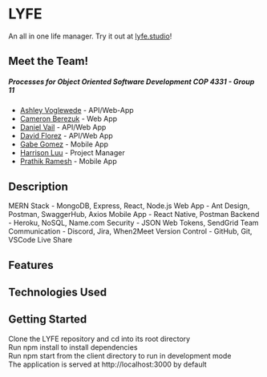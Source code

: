 # LYFE
An all in one life manager.
Try it out at [lyfe.studio](http://lyfe.studio)!

## Meet the Team! 
##### Processes for Object Oriented Software Development COP 4331 - Group 11   
* [Ashley Voglewede](https://github.com/avwede) - API/Web-App    
* [Cameron Berezuk](https://github.com/CameronBerezuk) - Web App     
* [Daniel Vail](https://github.com/d-vail) - API/Web App   
* [David Florez](https://github.com/DMFLo) - API/Web App  
* [Gabe Gomez](https://github.com/ggomez31) - Mobile App
* [Harrison Luu](https://github.com/HrrsnL) - Project Manager 
* [Prathik Ramesh](https://github.com/prathik2001) - Mobile App   

## Description
MERN Stack - MongoDB, Express, React, Node.js
Web App - Ant Design, Postman, SwaggerHub, Axios
Mobile App - React Native, Postman
Backend - Heroku, NoSQL, Name.com
Security - JSON Web Tokens, SendGrid
Team Communication - Discord, Jira, When2Meet
Version Control - GitHub, Git, VSCode Live Share

## Features

## Technologies Used

## Getting Started
Clone the LYFE repository and cd into its root directory   
Run npm install to install dependencies   
Run npm start from the client directory to run in development mode   
The application is served at http://localhost:3000 by default   
  
